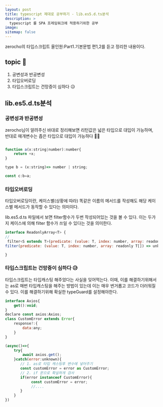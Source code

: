```yaml
---
layout: post
title: typescript 제대로 공부하기 - lib.es5.d.ts분석
description: >
  typescript 를 SPA 프레임워크에 적용하기위한 공부
image:
sitemap: false
---
```



zerocho의 타입스크립트 올인원:Part1.기본문법 편1,2를 듣고 정리한 내용이다.


## topic 🚀

1. 공변성과 반공변성
2. 타입오버로딩
3. 타입스크립트는 건망증이 심하다 😥


## lib.es5.d.ts분석


### 공변성과 반공변성


zerocho님이 알려주신 바대로 정리해보면 리턴값은 넓은 타입으로 대입이 가능하며, 반대로 매개변수는 좁은 타입으로 대입이 가능하다 👩‍🎤



```js

function a(x:string|number):number{
    return +x;
}

type b = (x:string)=> number | string;

const c:b=a;

```



### 타입오버로딩

타입오버로딩이란, 케이스별(상황에 따라) 똑같은 이름의 메서드를 작성해도 해당 케이스별 메서드가 동작할 수 있다는 의미이다. 

lib.es5.d.ts 파일에서 보면 filter함수가 두번 작성되어있는 것을 볼 수 있다. 이는 두가지 케이스에 의해 filter 함수가 쓰일 수 있다는 것을 의미한다.

```js
interface ReadonlyArray<T> {
//
 filter<S extends T>(predicate: (value: T, index: number, array: readonly T[]) => value is S, thisArg?: any): S[];
filter(predicate: (value: T, index: number, array: readonly T[]) => unknown, thisArg?: any): T[];

}

```



### 타입스크립트는 건망증이 심하다 😥

타입스크립트는 타입캐스팅 해주었다는 사실을 잊어먹는다. 이때, 이를 해결하기위해서는 as로 매번 타입캐스팅을 해주는 방법이 있는데 이는 매우 번거롭고 코드가 더러워질 수 있다. 이를 해결하기위해 확실한 typeGuard를 설정해야한다.


```js
interface Axios{
    get():void;
}
declare const axios:Axios;
class CustomError extends Error{
    response?:{
        data:any;
    }
}

(async()=>{
    try{
        await axios.get();
    }catch(error:unknown){
       // 1. as로 타입 캐스팅후 변수에 넣어주기 
       const customError = error as CustomError;
       // 2. if 문으로 확실하게 검사
       if(error instanceof CustomError){
            const customError = error;
            //....
       }
    }
})

```




